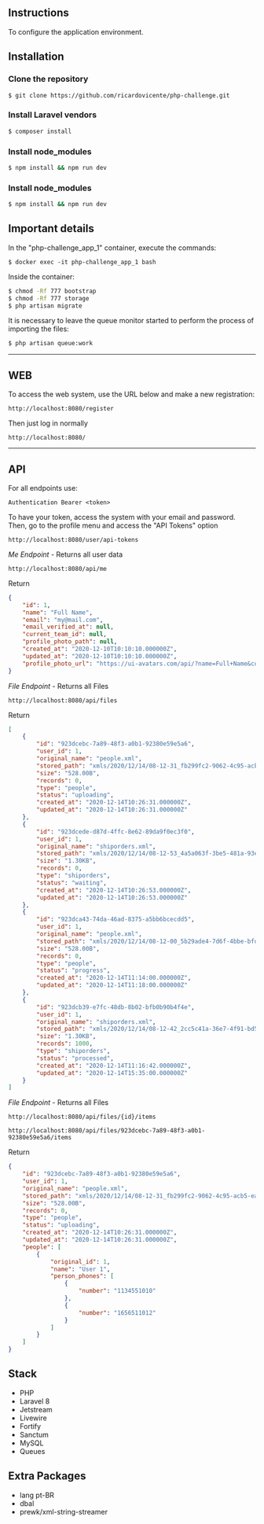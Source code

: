 Instructions
------------
To configure the application environment.

Installation
------------

### Clone the repository

````
$ git clone https://github.com/ricardovicente/php-challenge.git
````

### Install Laravel vendors

````bash
$ composer install
````

### Install node_modules

````bash
$ npm install && npm run dev
````

### Install node_modules

````bash
$ npm install && npm run dev
````

Important details
-----


In the "php-challenge_app_1" container, execute the commands:

````
$ docker exec -it php-challenge_app_1 bash
````
Inside the container:

````bash
$ chmod -Rf 777 bootstrap
$ chmod -Rf 777 storage
$ php artisan migrate
````

It is necessary to leave the queue monitor started to perform the process of importing the files:

````bash
$ php artisan queue:work
````
- - -
WEB
------------

To access the web system, use the URL below and make a new registration:
````
http://localhost:8080/register
````

Then just log in normally
````
http://localhost:8080/
````

- - -
API
------------

For all endpoints use:

````
Authentication Bearer <token>
````

To have your token, access the system with your email and password. Then, go to the profile menu and access the "API Tokens" option
````
http://localhost:8080/user/api-tokens
````


*Me Endpoint* - Returns all user data

````
http://localhost:8080/api/me
````
Return
````json
{
    "id": 1,
    "name": "Full Name",
    "email": "my@mail.com",
    "email_verified_at": null,
    "current_team_id": null,
    "profile_photo_path": null,
    "created_at": "2020-12-10T10:10:10.000000Z",
    "updated_at": "2020-12-10T10:10:10.000000Z",
    "profile_photo_url": "https://ui-avatars.com/api/?name=Full+Name&color=7F9CF5&background=EBF4FF"
}
````

*File Endpoint* - Returns all Files

````
http://localhost:8080/api/files
````
Return
````json
[
    {
        "id": "923dcebc-7a89-48f3-a0b1-92380e59e5a6",
        "user_id": 1,
        "original_name": "people.xml",
        "stored_path": "xmls/2020/12/14/08-12-31_fb299fc2-9062-4c95-acb5-ea4430bf8367.xml",
        "size": "528.00B",
        "records": 0,
        "type": "people",
        "status": "uploading",
        "created_at": "2020-12-14T10:26:31.000000Z",
        "updated_at": "2020-12-14T10:26:31.000000Z"
    },
    {
        "id": "923dcede-d87d-4ffc-8e62-89da9f0ec3f0",
        "user_id": 1,
        "original_name": "shiporders.xml",
        "stored_path": "xmls/2020/12/14/08-12-53_4a5a063f-3be5-481a-93e5-1fc4bc7342c2.xml",
        "size": "1.30KB",
        "records": 0,
        "type": "shiporders",
        "status": "waiting",
        "created_at": "2020-12-14T10:26:53.000000Z",
        "updated_at": "2020-12-14T10:26:53.000000Z"
    },
    {
        "id": "923dca43-74da-46ad-8375-a5bb6bcecdd5",
        "user_id": 1,
        "original_name": "people.xml",
        "stored_path": "xmls/2020/12/14/08-12-00_5b29ade4-7d6f-4bbe-bfdb-0d5a1c1b7176.xml",
        "size": "528.00B",
        "records": 0,
        "type": "people",
        "status": "progress",
        "created_at": "2020-12-14T11:14:00.000000Z",
        "updated_at": "2020-12-14T11:18:00.000000Z"
    },
    {
        "id": "923dcb39-e7fc-48db-8b02-bfb0b90b4f4e",
        "user_id": 1,
        "original_name": "shiporders.xml",
        "stored_path": "xmls/2020/12/14/08-12-42_2cc5c41a-36e7-4f91-bd53-38078b443c4f.xml",
        "size": "1.30KB",
        "records": 1000,
        "type": "shiporders",
        "status": "processed",
        "created_at": "2020-12-14T11:16:42.000000Z",
        "updated_at": "2020-12-14T15:35:00.000000Z"
    }
]
````

*File Endpoint* - Returns all Files

````
http://localhost:8080/api/files/{id}/items
````

````
http://localhost:8080/api/files/923dcebc-7a89-48f3-a0b1-92380e59e5a6/items
````

Return
````json
{
    "id": "923dcebc-7a89-48f3-a0b1-92380e59e5a6",
    "user_id": 1,
    "original_name": "people.xml",
    "stored_path": "xmls/2020/12/14/08-12-31_fb299fc2-9062-4c95-acb5-ea4430bf8367.xml",
    "size": "528.00B",
    "records": 0,
    "type": "people",
    "status": "uploading",
    "created_at": "2020-12-14T10:26:31.000000Z",
    "updated_at": "2020-12-14T10:26:31.000000Z",
    "people": [
        {
            "original_id": 1,
            "name": "User 1",
            "person_phones": [
                {
                    "number": "1134551010"
                },
                {
                    "number": "1656511012"
                }
            ]
        }
    ]
}
````


Stack
------------

- PHP
- Laravel 8
- Jetstream
- Livewire
- Fortify
- Sanctum
- MySQL
- Queues

Extra Packages
------------

- lang pt-BR
- dbal
- prewk/xml-string-streamer
